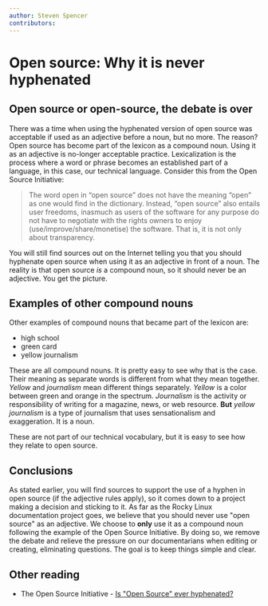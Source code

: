 ```yaml
---
author: Steven Spencer
contributors: 
---
```


# Open source: Why it is never hyphenated

## Open source or open-source, the debate is over

There was a time when using the hyphenated version of open source was acceptable if used as an adjective before a noun, but no more. The reason? Open source has become part of the lexicon as a compound noun. Using it as an adjective is no-longer acceptable practice. Lexicalization is the process where a word or phrase becomes an established part of a language, in this case, our technical language. Consider this from the Open Source Initiative:

> The word open in “open source” does not have the meaning “open” as one would find in the dictionary. Instead, “open source” also entails user freedoms, inasmuch as users of the software for any purpose do not have to negotiate with the rights owners to enjoy (use/improve/share/monetise) the software. That is, it is not only about transparency.

You will still find sources out on the Internet telling you that you should hyphenate open source when using it as an adjective in front of a noun. The reality is that open source *is* a compound noun, so it should never be an adjective. You get the picture.

## Examples of other compound nouns

Other examples of compound nouns that became part of the lexicon are:

* high school
* green card
* yellow journalism

These are all compound nouns. It is pretty easy to see why that is the case. Their meaning as separate words is different from what they mean together. *Yellow* and *journalism* mean different things separately. *Yellow* is a color between green and orange in the spectrum. *Journalism* is the activity or responsibility of writing for a magazine, news, or web resource.  **But** *yellow journalism* is a type of journalism that uses sensationalism and exaggeration. It is a noun.

These are not part of our technical vocabulary, but it is easy to see how they relate to open source.

## Conclusions

As stated earlier, you will find sources to support the use of a hyphen in open source (if the adjective rules apply), so it comes down to a project making a decision and sticking to it. As far as the Rocky Linux documentation project goes, we believe that you should never use "open source" as an adjective. We choose to **only** use it as a compound noun following the example of the Open Source Initiative. By doing so, we remove the debate and relieve the pressure on our documentarians when editing or creating, eliminating questions. The goal is to keep things simple and clear.

## Other reading

* The Open Source Initiative - [Is "Open Source" ever hyphenated?](https://opensource.org/blog/is-open-source-ever-hyphenated)
